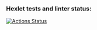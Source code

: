 ### Hexlet tests and linter status:
[![Actions Status](https://github.com/kudrDaniel/java-project-72/workflows/hexlet-check/badge.svg)](https://github.com/kudrDaniel/java-project-72/actions)